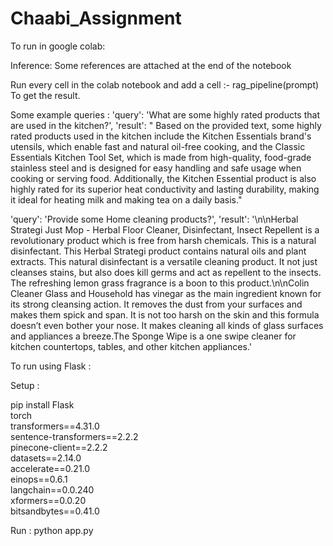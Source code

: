 # Chaabi_Assignment

To run in google colab:

Inference:
Some references are attached at the end of the notebook

Run every cell in the colab notebook and add a cell :-
  rag_pipeline(prompt) 
To get the result.

Some example queries :
'query': 'What are some highly rated products that are used in the kitchen?',
'result': " Based on the provided text, some highly rated products used in the kitchen include the Kitchen Essentials brand's utensils, which enable fast and natural oil-free cooking, and the Classic Essentials Kitchen Tool Set, which is made from high-quality, food-grade stainless steel and is designed for easy handling and safe usage when cooking or serving food. Additionally, the Kitchen Essential product is also highly rated for its superior heat conductivity and lasting durability, making it ideal for heating milk and making tea on a daily basis."

'query': 'Provide some Home cleaning products?',
'result': '\n\nHerbal Strategi Just Mop - Herbal Floor Cleaner, Disinfectant, Insect Repellent is a revolutionary product which is free from harsh chemicals. This is a natural disinfectant. This Herbal Strategi product contains natural oils and plant extracts. This natural disinfectant is a versatile cleaning product. It not just cleanses stains, but also does kill germs and act as repellent to the insects. The refreshing lemon grass fragrance is a boon to this product.\n\nColin Cleaner Glass and Household has vinegar as the main ingredient known for its strong cleansing action. It removes the dust from your surfaces and makes them spick and span. It is not too harsh on the skin and this formula doesn’t even bother your nose. It makes cleaning all kinds of glass surfaces and appliances a breeze.The Sponge Wipe is a one swipe cleaner for kitchen countertops, tables, and other kitchen appliances.'

To run using Flask :

Setup :

pip install Flask \
  torch \
  transformers==4.31.0 \
  sentence-transformers==2.2.2 \
  pinecone-client==2.2.2 \
  datasets==2.14.0 \
  accelerate==0.21.0 \
  einops==0.6.1 \
  langchain==0.0.240 \
  xformers==0.0.20 \
  bitsandbytes==0.41.0

Run :
python app.py
